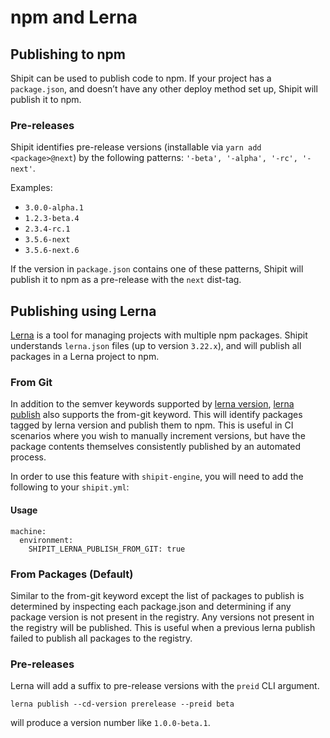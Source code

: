 # npm and Lerna

## Publishing to npm

Shipit can be used to publish code to npm.
If your project has a `package.json`, and doesn’t have any other deploy method set up, Shipit will publish it to npm.

### Pre-releases

Shipit identifies pre-release versions (installable via `yarn add <package>@next`) by the following patterns:
`'-beta', '-alpha', '-rc', '-next'`.

Examples:

- `3.0.0-alpha.1`
- `1.2.3-beta.4`
- `2.3.4-rc.1`
- `3.5.6-next`
- `3.5.6-next.6`

If the version in `package.json` contains one of these patterns, Shipit will publish it to npm as a pre-release with the `next` dist-tag.

## Publishing using Lerna

[Lerna](https://github.com/lerna/lerna) is a tool for managing projects with multiple npm packages.
Shipit understands `lerna.json` files (up to version `3.22.x`), and will publish all packages in a Lerna project to npm.

### From Git

In addition to the semver keywords supported by [lerna version](https://github.com/lerna/lerna/tree/main/commands/version#positionals), [lerna publish](https://github.com/lerna/lerna/tree/main/commands/publish) also supports the from-git keyword. This will identify packages tagged by lerna version and publish them to npm. This is useful in CI scenarios where you wish to manually increment versions, but have the package contents themselves consistently published by an automated process.

In order to use this feature with `shipit-engine`, you will need to add the following to your `shipit.yml`:

#### Usage
```
machine:
  environment:
    SHIPIT_LERNA_PUBLISH_FROM_GIT: true
```

### From Packages (Default)

Similar to the from-git keyword except the list of packages to publish is determined by inspecting each package.json and determining if any package version is not present in the registry. Any versions not present in the registry will be published. This is useful when a previous lerna publish failed to publish all packages to the registry.

### Pre-releases

Lerna will add a suffix to pre-release versions with the `preid` CLI argument.

```
lerna publish --cd-version prerelease --preid beta
```

will produce a version number like `1.0.0-beta.1`.

